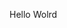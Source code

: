 Hello Wolrd




































































































































































